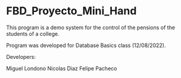 # FBD_Proyecto_Mini_Hand

This program is a demo system for the control of the pensions of the students of a college.

Program was developed for Database Basics class (12/08/2022).

Developers:

Miguel Londono
Nicolas Diaz
Felipe Pacheco
